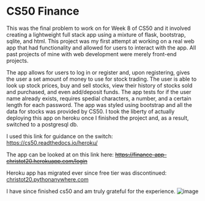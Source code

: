 # CS50 Finance
This was the final problem to work on for Week 8 of CS50 and it involved creating a lightweight full stack app using a mixture of flask, bootstrap, sqlite, and html.
This project was my first attempt at working on a real web app that had functionality and allowed for users to interact with the app. 
All past projects of mine with web development were merely front-end projects.

The app allows for users to log in or register and, upon registering, gives the user a set amount of money to use for stock trading. 
The user is able to look up stock prices, buy and sell stocks, view their history of stocks sold and purchased, and even add/deposit funds.
The app tests for if the user name already exists, requires spedial characters, a number, and a certain length for each password.
The app was styled using bootstrap and all the data for stocks was provided by CS50.
I took the liberty of actually deploying this app on heroku once I finished the project and, as a result, switched to a postgresql db.

I used this link for guidance on the switch: https://cs50.readthedocs.io/heroku/

The app can be looked at on this link here: ~~https://finance-app-christot20.herokuapp.com/login~~

Heroku app has migrated ever since free tier was discontinued: [christot20.pythonanywhere.com](https://christot20.pythonanywhere.com/login)

I have since finished cs50 and am truly grateful for the experience.
![image](https://user-images.githubusercontent.com/73673297/166031050-cd1e5894-b32c-4e7f-985d-5d55fd7a6587.png)



